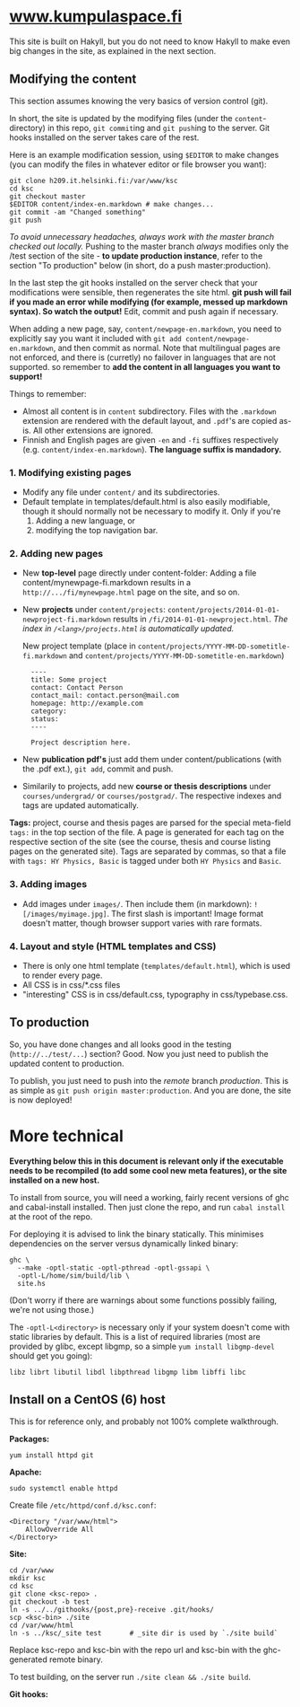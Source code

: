 
# www.kumpulaspace.fi

This site is built on Hakyll, but you do not need to know Hakyll to make even
big changes in the site, as explained in the next section.

## Modifying the content

This section assumes knowing the very basics of version control (git).

In short, the site is updated by the modifying files (under the
`content`-directory) in this repo, `git commit`ing and `git push`ing to the
server. Git hooks installed on the server takes care of the rest.

Here is an example modification session, using `$EDITOR` to make changes (you
can modify the files in whatever editor or file browser you want):

    git clone h209.it.helsinki.fi:/var/www/ksc
    cd ksc
    git checkout master
    $EDITOR content/index-en.markdown # make changes...
    git commit -am "Changed something"
    git push

*To avoid unnecessary headaches, always work with the master branch checked out
locally.* Pushing to the master branch *always* modifies only the /test section
of the site - **to update production instance**, refer to the section "To
production" below (in short, do a push master:production).

In the last step the git hooks installed on the server check that your
modifications were sensible, then regenerates the site html. **git push will
fail if you made an error while modifying (for example, messed up markdown
syntax). So watch the output!** Edit, commit and push again if necessary.

When adding a new page, say, `content/newpage-en.markdown`, you need to
explicitly say you want it included with `git add content/newpage-en.markdown`,
and then commit as normal. Note that multilingual pages are not enforced, and
there is (curretly) no failover in languages that are not supported. so remember
to **add the content in all languages you want to support!**

Things to remember:

- Almost all content is in `content` subdirectory. Files with the `.markdown`
  extension are rendered with the default layout, and `.pdf`'s are copied as-is.
  All other extensions are ignored.
- Finnish and English pages are given `-en` and `-fi` suffixes respectively (e.g.
  `content/index-en.markdown`). **The language suffix is mandadory.**

### 1. Modifying existing pages

- Modify any file under `content/` and its subdirectories.
- Default template in templates/default.html is also easily modifiable, though it
  should normally not be necessary to modify it. Only if you're
  1. Adding a new language, or
  2. modifying the top navigation bar.

### 2. Adding new pages

- New **top-level** page directly under content-folder:
  Adding a file content/mynewpage-fi.markdown results in a
  `http://.../fi/mynewpage.html` page on the site, and so on.
- New **projects** under `content/projects`:
  `content/projects/2014-01-01-newproject-fi.markdown` results in
  `/fi/2014-01-01-newproject.html`. *The index in `/<lang>/projects.html` is
  automatically updated.*
    
  New project template (place in
  `content/projects/YYYY-MM-DD-sometitle-fi.markdown` and
  `content/projects/YYYY-MM-DD-sometitle-en.markdown`)

        ----
        title: Some project
        contact: Contact Person
        contact_mail: contact.person@mail.com
        homepage: http://example.com
        category:
        status:
        ----

        Project description here.

- New **publication pdf's** just add them under content/publications (with the
  .pdf ext.), `git add`, commit and push.

- Similarily to projects, add new **course or thesis descriptions** under
  `courses/undergrad/` or `courses/postgrad/`. The respective indexes and tags
  are updated automatically.

**Tags:** project, course and thesis pages are parsed for the special meta-field
`tags:` in the top section of the file. A page is generated for each tag on the
respective section of the site (see the course, thesis and course listing pages
on the generated site). Tags are separated by commas, so that a file with `tags:
HY Physics, Basic` is tagged under both `HY Physics` and `Basic`.

### 3. Adding images

- Add images under `images/`. Then include them (in markdown):
  `![/images/myimage.jpg]`. The first slash is important! Image format doesn't
  matter, though browser support varies with rare formats.

### 4. Layout and style (HTML templates and CSS)

- There is only one html template (`templates/default.html`), which is used to
  render every page.
- All CSS is in css/*.css files
- "interesting" CSS is in css/default.css, typography in css/typebase.css.

## To production

So, you have done changes and all looks good in the testing
(`http://../test/...`) section? Good. Now you just need to publish the updated
content to production.

To publish, you just need to push into the *remote* branch *production*.
This is as simple as `git push origin master:production`. And you are done, the
site is now deployed!

# More technical

**Everything below this in this document is relevant only if the executable
needs to be recompiled (to add some cool new meta features), or the site
installed on a new host.**

To install from source, you will need a working, fairly recent versions of ghc
and cabal-install installed. Then just clone the repo, and run `cabal install`
at the root of the repo.

For deploying it is advised to link the binary statically. This minimises
dependencies on the server versus dynamically linked binary:

    ghc \
      --make -optl-static -optl-pthread -optl-gssapi \
      -optl-L/home/sim/build/lib \
      site.hs

(Don't worry if there are warnings about some functions possibly failing, we're
not using those.)

The `-optl-L<directory>` is necessary only if your system doesn't come with
static libraries by default. This is a list of required libraries (most are
provided by glibc, except libgmp, so a simple `yum install libgmp-devel` should
get you going):

    libz librt libutil libdl libpthread libgmp libm libffi libc


## Install on a CentOS (6) host

This is for reference only, and probably not 100% complete walkthrough.

**Packages:**

    yum install httpd git

**Apache:**

    sudo systemctl enable httpd

Create file `/etc/httpd/conf.d/ksc.conf`:

    <Directory "/var/www/html">
        AllowOverride All
    </Directory>

**Site:**

    cd /var/www
    mkdir ksc
    cd ksc
    git clone <ksc-repo> .
    git checkout -b test
    ln -s ../../githooks/{post,pre}-receive .git/hooks/
    scp <ksc-bin> ./site
    cd /var/www/html
    ln -s ../ksc/_site test       # _site dir is used by `./site build`

Replace ksc-repo and ksc-bin with the repo url and ksc-bin with the
ghc-generated remote binary.

To test building, on the server run `./site clean && ./site build`.

**Git hooks:**


